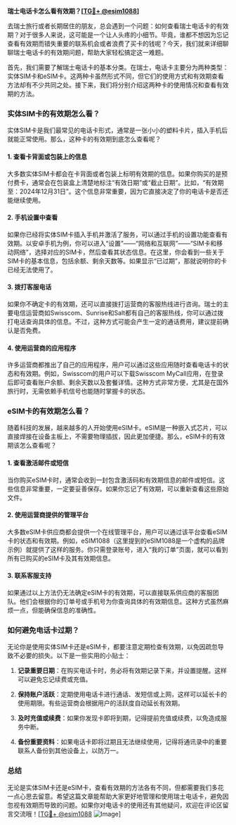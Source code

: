 **瑞士电话卡怎么看有效期？[[TG💪+ @esim1088](https://t.me/s/esim1088)]**

去瑞士旅行或者长期居住的朋友，总会遇到一个问题：如何查看瑞士电话卡的有效期？对于很多人来说，这可能是一个让人头疼的小细节。毕竟，谁都不想因为忘记查看有效期而错失重要的联系机会或者浪费了买卡的钱呢？今天，我们就来详细聊聊瑞士电话卡的有效期问题，帮助大家轻松搞定这一难题。

首先，我们需要了解瑞士电话卡的基本分类。在瑞士，电话卡主要分为两种类型：实体SIM卡和eSIM卡。这两种卡虽然形式不同，但它们的使用方式和有效期查看方法却有不少共同之处。接下来，我们将分别介绍这两种卡的使用情况和查看有效期的方法。

### 实体SIM卡的有效期怎么看？

实体SIM卡是我们最常见的电话卡形式，通常是一张小小的塑料卡片，插入手机后就能正常使用。那么，这种卡的有效期到底怎么查看呢？

#### 1. 查看卡背面或包装上的信息

大多数实体SIM卡都会在卡背面或者包装上标明有效期的信息。如果你购买的是预付费卡，通常会在包装盒上清楚地标注“有效日期”或“截止日期”。比如，“有效期至：2024年12月31日”。这个信息非常重要，因为它直接决定了你的电话卡是否还能继续使用。

#### 2. 手机设置中查看

如果你已经将实体SIM卡插入手机并激活了服务，可以通过手机的设置功能查看有效期。以安卓手机为例，你可以进入“设置”——“网络和互联网”——“SIM卡和移动网络”，选择对应的SIM卡，然后查看其状态信息。在这里，你会看到一些关于SIM卡的基本信息，包括余额、剩余天数等。如果显示“已过期”，那就说明你的卡已经无法使用了。

#### 3. 拨打客服电话

如果你不确定卡的有效期，还可以直接拨打运营商的客服热线进行咨询。瑞士的主要电信运营商如Swisscom、Sunrise和Salt都有自己的客服热线，你可以通过拨打电话查询具体的信息。不过，这种方式可能会产生一定的通话费用，建议提前确认是否免费。

#### 4. 使用运营商的应用程序

许多运营商都推出了自己的应用程序，用户可以通过这些应用随时查看电话卡的状态和有效期。例如，Swisscom的用户可以下载Swisscom MyCall应用，在登录后即可查看账户余额、剩余天数以及套餐详情。这种方式非常方便，尤其是在国外旅行时，无需依赖手机信号也能随时掌握卡的状态。

### eSIM卡的有效期怎么看？

随着科技的发展，越来越多的人开始使用eSIM卡。eSIM是一种嵌入式芯片，可以直接焊接在设备主板上，不需要物理插拔，因此更加便捷。那么，eSIM卡的有效期该怎么查看呢？

#### 1. 查看激活邮件或短信

当你购买eSIM卡时，通常会收到一封包含激活码和有效期信息的邮件或短信。这些信息非常重要，一定要妥善保存。如果你忘记了有效期，可以重新查看这些原始文件。

#### 2. 使用运营商提供的管理平台

大多数eSIM卡供应商都会提供一个在线管理平台，用户可以通过该平台查看eSIM卡的状态和有效期。例如，eSIM1088（这里提到的eSIM1088是一个虚构的品牌示例）就提供了这样的服务。你只需登录账号，进入“我的订单”页面，就可以看到所有已购买的eSIM卡及其有效期信息。

#### 3. 联系客服支持

如果通过以上方法仍无法确定eSIM卡的有效期，可以直接联系供应商的客服团队。他们会根据你的订单号或手机号为你查询具体的有效期信息。这种方式虽然麻烦一点，但能确保信息的准确性。

### 如何避免电话卡过期？

无论你是使用实体SIM卡还是eSIM卡，都要注意定期检查有效期，以免因疏忽导致不必要的损失。以下是一些实用的小贴士：

1. **记录重要日期**：在购买电话卡时，务必将有效期记录下来，并设置提醒。这样可以避免忘记续费或充值。
   
2. **保持账户活跃**：定期使用电话卡进行通话、发短信或上网，这样可以延长卡的使用期限。有些运营商会根据用户的活跃度自动延长有效期。

3. **及时充值或续费**：如果你发现卡即将到期，记得提前充值或续费，以免造成服务中断。

4. **备份重要资料**：如果电话卡即将过期且无法继续使用，记得将通讯录中的重要联系人备份到其他设备上，以防万一。

### 总结

无论是实体SIM卡还是eSIM卡，查看有效期的方法各有不同，但都需要我们多花一点心思去留意。希望这篇文章能帮助大家更好地管理和使用瑞士电话卡，避免因忽视有效期而导致的问题。如果你对电话卡的使用还有其他疑问，欢迎在评论区留言交流哦！[[TG💪+ @esim1088](https://t.me/s/esim1088) ![Image](https://i.postimg.cc/4NQfJmqS/Snipaste-2025-05-13-00-14-12.png)]